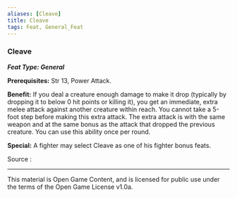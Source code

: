 ```yaml
---
aliases: [Cleave]
title: Cleave
tags: Feat, General_Feat
---
```

### Cleave 
***Feat Type: General***

**Prerequisites:** Str 13, Power Attack.

**Benefit:** If you deal a creature enough damage to make it drop
(typically by dropping it to below 0 hit points or killing it), you get
an immediate, extra melee attack against another creature within reach.
You cannot take a 5-foot step before making this extra attack. The extra
attack is with the same weapon and at the same bonus as the attack that
dropped the previous creature. You can use this ability once per round.

**Special:** A fighter may select Cleave as one of his fighter bonus
feats.

Source :

---

This material is Open Game Content, and is licensed for public use under
the terms of the Open Game License v1.0a.

